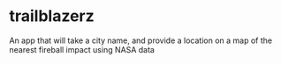 # trailblazerz
An app that will take a city name, and provide a location on a map of the nearest fireball impact using NASA data
